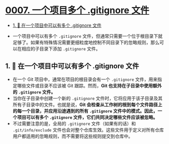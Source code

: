 # [0007. 一个项目多个 .gitignore 文件](https://github.com/Tdahuyou/TNotes.git-notes/tree/main/notes/0007.%20%E4%B8%80%E4%B8%AA%E9%A1%B9%E7%9B%AE%E5%A4%9A%E4%B8%AA%20.gitignore%20%E6%96%87%E4%BB%B6)

<!-- region:toc -->

- [1. 📒 在一个项目中可以有多个 .gitignore 文件](#1--在一个项目中可以有多个-gitignore-文件)

<!-- endregion:toc -->

- 一个项目中可以有多个 `.gitignore` 文件，但通常只需要一个位于根目录下就足够了。如果有特殊情况需要更细粒度地控制不同目录下的忽略规则，那么可以在相应的子目录下添加 `.gitignore` 文件。

## 1. 📒 在一个项目中可以有多个 .gitignore 文件

- 在一个 Git 项目中，通常在项目的根目录会有一个 `.gitignore` 文件，用来指定哪些文件或目录不应该被 Git 跟踪。然而，**Git 也支持在子目录中使用额外的 `.gitignore` 文件。**
- 当你在子目录中创建一个新的 `.gitignore` 文件时，它将应用于该子目录及其所有子目录中的文件。也就是说，**Git 会检查从工作树的根到每个文件路径上的每一个目录，并应用沿途遇到的所有 `.gitignore` 文件中的模式。因此，一个项目可以有多个 `.gitignore` 文件，它们共同决定哪些文件应该被忽略。**
- 不过需要注意的是，全局的 `.gitignore` 文件（如果有的话）和 `.git/info/exclude` 文件也会对整个仓库生效。这些文件用于定义对所有仓库用户都适用的忽略规则，而不需要将这些规则提交到仓库中。
